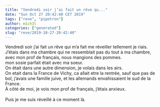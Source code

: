 ```yaml
---
title: "Vendredi soir j’ai fait un rêve qu..."
date: "Sun Oct 27 20:42:40 CET 2019"
tags: ["reve", "pipotron"]
author: m1ch3l
categories: ["generated"]
slug: "reve/2019-10-27-20:42:40"
---
```


Vendredi soir j’ai fait un rêve qui m’a fait me réveiller tellement je riais.<br>
J’étais dans ma chambre qui ne ressemblait pas du tout à ma chambre, avec mon prof de français, nous mangions des pommes.<br>
mon sosie parfait était avec ma soeur.<br>
On était dans une autre dimension, je volais dans les airs.<br>
On etait dans la France de Vichy, ca allait etre la rentrée, sauf que pas de bol, j’avais une famille juive, et les allemands envahissaient le sud de la France.<br>
À côté de moi, je vois mon prof de français, j’étais anxieux.<br>
<br>
Puis je me suis réveillé à ce moment là.<br>
<br>
